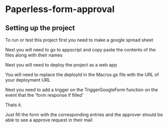 # Paperless-form-approval

## Setting up the project
To run or test this project first you need to make a google spread sheet

Next you will need to go to appscript and copy paste the contents of the files along with their names

Next you will need to deploy the project as a web app

You will need to replace the deployId in the Macros.gs file with the URL of your deployment URL

Next you need to add a trigger on the TriggerGoogleForm function on the event that the 'form response if filled'

Thats it.

Just fill the form with the corresponding entries and the approver should be able to see a approve request in their mail








